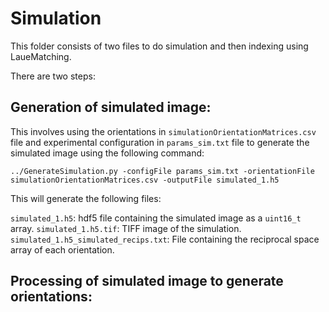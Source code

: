 # Simulation

This folder consists of two files to do simulation and then indexing using LaueMatching.

There are two steps:

## Generation of simulated image:

This involves using the orientations in `simulationOrientationMatrices.csv` file and experimental configuration in `params_sim.txt` file to generate the simulated image using the following command:

    ../GenerateSimulation.py -configFile params_sim.txt -orientationFile simulationOrientationMatrices.csv -outputFile simulated_1.h5

This will generate the following files:

`simulated_1.h5`: hdf5 file containing the simulated image as a `uint16_t` array.
`simulated_1.h5.tif`: TIFF image of the simulation.
`simulated_1.h5_simulated_recips.txt`: File containing the reciprocal space array of each orientation.

## Processing of simulated image to generate orientations:

